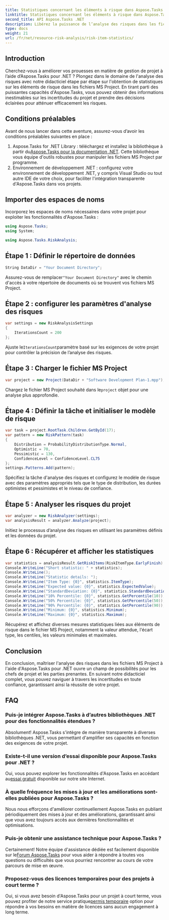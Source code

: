 ```yaml
---
title: Statistiques concernant les éléments à risque dans Aspose.Tasks
linktitle: Statistiques concernant les éléments à risque dans Aspose.Tasks
second_title: API Aspose.Tasks .NET
description: Libérez la puissance de l’analyse des risques dans les fichiers MS Project à l’aide d’Aspose.Tasks pour .NET. Obtenez des informations, atténuez les incertitudes et favorisez la réussite de vos projets sans effort.
type: docs
weight: 21
url: /fr/net/resource-risk-analysis/risk-item-statistics/
---
```

## Introduction
Cherchez-vous à améliorer vos prouesses en matière de gestion de projet à l’aide d’Aspose.Tasks pour .NET ? Plongez dans le domaine de l'analyse des risques avec notre didacticiel étape par étape sur l'obtention de statistiques sur les éléments de risque dans les fichiers MS Project. En tirant parti des puissantes capacités d'Aspose.Tasks, vous pouvez obtenir des informations inestimables sur les incertitudes du projet et prendre des décisions éclairées pour atténuer efficacement les risques.
## Conditions préalables
Avant de nous lancer dans cette aventure, assurez-vous d’avoir les conditions préalables suivantes en place :
1.  Aspose.Tasks for .NET Library : téléchargez et installez la bibliothèque à partir du[Aspose.Tasks pour la documentation .NET](https://reference.aspose.com/tasks/net/). Cette bibliothèque vous équipe d'outils robustes pour manipuler les fichiers MS Project par programme.
2. Environnement de développement .NET : configurez votre environnement de développement .NET, y compris Visual Studio ou tout autre IDE de votre choix, pour faciliter l'intégration transparente d'Aspose.Tasks dans vos projets.

## Importer des espaces de noms
Incorporez les espaces de noms nécessaires dans votre projet pour exploiter les fonctionnalités d'Aspose.Tasks :
```csharp
using Aspose.Tasks;
using System;

using Aspose.Tasks.RiskAnalysis;
```

## Étape 1 : Définir le répertoire de données
```csharp
String DataDir = "Your Document Directory";
```
 Assurez-vous de remplacer`"Your Document Directory"` avec le chemin d'accès à votre répertoire de documents où se trouvent vos fichiers MS Project.
## Étape 2 : configurer les paramètres d'analyse des risques
```csharp
var settings = new RiskAnalysisSettings
{
    IterationsCount = 200
};
```
 Ajuste le`IterationsCount`paramètre basé sur les exigences de votre projet pour contrôler la précision de l’analyse des risques.
## Étape 3 : Charger le fichier MS Project
```csharp
var project = new Project(DataDir + "Software Development Plan-1.mpp");
```
 Chargez le fichier MS Project souhaité dans le`project` objet pour une analyse plus approfondie.
## Étape 4 : Définir la tâche et initialiser le modèle de risque
```csharp
var task = project.RootTask.Children.GetById(17);
var pattern = new RiskPattern(task)
{
    Distribution = ProbabilityDistributionType.Normal,
    Optimistic = 70,
    Pessimistic = 130,
    ConfidenceLevel = ConfidenceLevel.CL75
};
settings.Patterns.Add(pattern);
```
Spécifiez la tâche d'analyse des risques et configurez le modèle de risque avec des paramètres appropriés tels que le type de distribution, les durées optimistes et pessimistes et le niveau de confiance.
## Étape 5 : Analyser les risques du projet
```csharp
var analyzer = new RiskAnalyzer(settings);
var analysisResult = analyzer.Analyze(project);
```
Initiez le processus d’analyse des risques en utilisant les paramètres définis et les données du projet.
## Étape 6 : Récupérer et afficher les statistiques
```csharp
var statistics = analysisResult.GetRiskItems(RiskItemType.EarlyFinish).Get(project.RootTask);
Console.WriteLine("Short statistic: " + statistics);
Console.WriteLine();
Console.WriteLine("Statistic details: ");
Console.WriteLine("Item Type: {0}", statistics.ItemType);
Console.WriteLine("Expected value: {0}", statistics.ExpectedValue);
Console.WriteLine("StandardDeviation: {0}", statistics.StandardDeviation);
Console.WriteLine("10% Percentile: {0}", statistics.GetPercentile(10));
Console.WriteLine("50% Percentile: {0}", statistics.GetPercentile(50));
Console.WriteLine("90% Percentile: {0}", statistics.GetPercentile(90));
Console.WriteLine("Minimum: {0}", statistics.Minimum);
Console.WriteLine("Maximum: {0}", statistics.Maximum);
```
Récupérez et affichez diverses mesures statistiques liées aux éléments de risque dans le fichier MS Project, notamment la valeur attendue, l'écart type, les centiles, les valeurs minimales et maximales.

## Conclusion
En conclusion, maîtriser l'analyse des risques dans les fichiers MS Project à l'aide d'Aspose.Tasks pour .NET ouvre un champ de possibilités pour les chefs de projet et les parties prenantes. En suivant notre didacticiel complet, vous pouvez naviguer à travers les incertitudes en toute confiance, garantissant ainsi la réussite de votre projet.
## FAQ
### Puis-je intégrer Aspose.Tasks à d’autres bibliothèques .NET pour des fonctionnalités étendues ?
Absolument! Aspose.Tasks s'intègre de manière transparente à diverses bibliothèques .NET, vous permettant d'amplifier ses capacités en fonction des exigences de votre projet.
### Existe-t-il une version d’essai disponible pour Aspose.Tasks pour .NET ?
 Oui, vous pouvez explorer les fonctionnalités d'Aspose.Tasks en accédant au[essai gratuit](https://releases.aspose.com/) disponible sur notre site Internet.
### À quelle fréquence les mises à jour et les améliorations sont-elles publiées pour Aspose.Tasks ?
Nous nous efforçons d'améliorer continuellement Aspose.Tasks en publiant périodiquement des mises à jour et des améliorations, garantissant ainsi que vous avez toujours accès aux dernières fonctionnalités et optimisations.
### Puis-je obtenir une assistance technique pour Aspose.Tasks ?
Certainement! Notre équipe d'assistance dédiée est facilement disponible sur le[Forum Aspose.Tasks](https://forum.aspose.com/c/tasks/15) pour vous aider à répondre à toutes vos questions ou difficultés que vous pourriez rencontrer au cours de votre parcours de mise en œuvre.
### Proposez-vous des licences temporaires pour des projets à court terme ?
 Oui, si vous avez besoin d'Aspose.Tasks pour un projet à court terme, vous pouvez profiter de notre service pratique[permis temporaire](https://purchase.aspose.com/temporary-license/) option pour répondre à vos besoins en matière de licences sans aucun engagement à long terme.